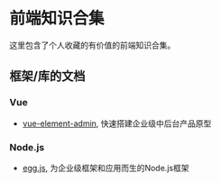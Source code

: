 # 前端知识合集

这里包含了个人收藏的有价值的前端知识合集。

## 框架/库的文档

### Vue

- [vue-element-admin](https://panjiachen.gitee.io/vue-element-admin-site/zh/guide/), 快速搭建企业级中后台产品原型

### Node.js
- [egg.js](https://eggjs.org/zh-cn/intro/), 为企业级框架和应用而生的Node.js框架
